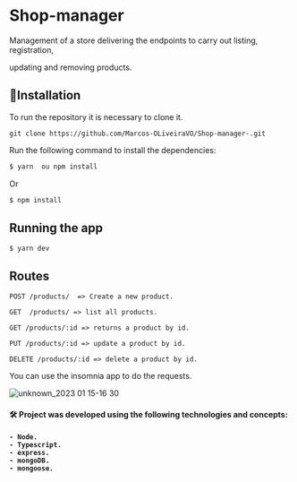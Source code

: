 # Shop-manager

Management of a store delivering the endpoints to carry out listing, registration,

updating and removing products.

## :rocket:Installation
To run the repository it is necessary to clone it.

    git clone https://github.com/Marcos-OLiveiraVO/Shop-manager-.git
    
    
Run the following command to install the dependencies:
```bash
$ yarn  ou npm install
```
Or

```bash
$ npm install
```

## Running the app


    $ yarn dev

## Routes

    POST /products/  => Create a new product.
    
    GET  /products/ => list all products.

    GET /products/:id => returns a product by id.
    
    PUT /products/:id => update a product by id.
    
    DELETE /products/:id => delete a product by id.
    
You can use the insomnia app to do the requests.

![unknown_2023 01 15-16 30](https://user-images.githubusercontent.com/88260644/212563019-8906d664-3fbe-4b58-a175-58409ccc2c82.gif)


<h4> 🛠 Project was developed using the following technologies and concepts: <h4>

    - Node.
    - Typescript.
    - express.
    - mongoDB.
    - mongoose.
    
